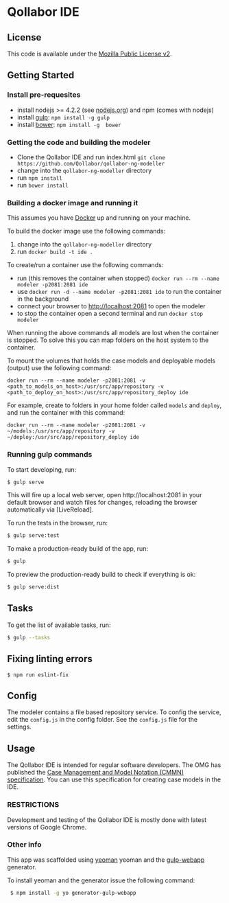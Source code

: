 ﻿# Qollabor IDE

## License

This code is available under the [Mozilla Public License v2](app/LICENSE).

## Getting Started

### Install pre-requesites

* install nodejs >= 4.2.2 (see [nodejs.org](http://nodejs.org)) and npm (comes with nodejs)
* install [gulp](http://gulpjs.com): `npm install -g gulp`
* install [bower](http://bower.io): `npm install -g  bower`

### Getting the code and building the modeler

* Clone the Qollabor IDE and run index.html `git clone https://github.com/Qollabor/qollabor-ng-modeller`
* change into the `qollabor-ng-modeller` directory
* run `npm install`
* run `bower install`

### Building a docker image and running it

This assumes you have [Docker](https://www.docker.com/products/overview) up and running on your machine.

To build the docker image use the following commands:

1. change into the `qollabor-ng-modeller` directory
2. run `docker build -t ide .`

To create/run a container use the following commands:

* run (this removes the container when stopped) `docker run --rm --name modeler -p2081:2081 ide`
* use `docker run -d --name modeler -p2081:2081 ide` to run the container in the background
* connect your browser to [http://localhost:2081](http://localhost:2081) to open the modeler
* to stop the container open a second terminal and run `docker stop modeler`

When running the above commands all models are lost when the container is stopped. To solve this you can map
folders on the host system to the container.

To mount the volumes that holds the case models and deployable models (output) use the following command:

`docker run --rm --name modeler -p2081:2081 -v <path_to_models_on_host>:/usr/src/app/repository -v <path_to_deploy_on_host>:/usr/src/app/repository_deploy ide`

For example, create to folders in your home folder called `models` and `deploy`, and run the container
with this command:

`docker run --rm --name modeler -p2081:2081 -v ~/models:/usr/src/app/repository -v ~/deploy:/usr/src/app/repository_deploy ide`


### Running gulp commands

To start developing, run:

```sh
$ gulp serve
```

This will fire up a local web server, open http://localhost:2081 in your default browser and watch files for changes, reloading the browser automatically via [LiveReload].

To run the tests in the browser, run:

```sh
$ gulp serve:test
```

To make a production-ready build of the app, run:

```sh
$ gulp
```

To preview the production-ready build to check if everything is ok:

```sh
$ gulp serve:dist
```

## Tasks

To get the list of available tasks, run:

```sh
$ gulp --tasks
```

## Fixing linting errors

```
$ npm run eslint-fix
```

## Config
The modeler contains a file based repository service. To config the service, edit the `config.js` in the config folder.
See the `config.js` file for the settings.

## Usage

The Qollabor IDE is intended for regular software developers.
The OMG has published the [Case Management and Model Notation (CMMN) specification](http://www.omg.org/spec/CMMN/).
You can use this specification for creating case models in the IDE.

### RESTRICTIONS

Development and testing of the Qollabor IDE is mostly done with latest versions of Google Chrome.

### Other info

This app was scaffolded using [yeoman](http://yeoman.io/) yeoman and the [gulp-webapp](https://github.com/yeoman/generator-gulp-webapp) generator.

To install yeoman and the generator issue the following command:
```sh
 $ npm install -g yo generator-gulp-webapp
```
